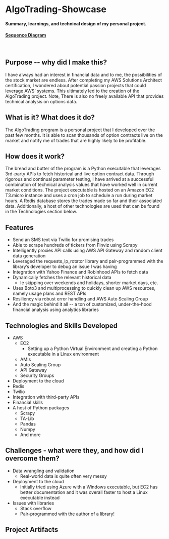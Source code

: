 # AlgoTrading-Showcase
#### Summary, learnings, and technical design of my personal project.
#### [**Sequence Diagram**](https://github.com/harhur/AlgoTrading-Showcase/blob/main/sequence_flow.md)

<br>

## Purpose -- why did I make this?
I have always had an interest in financial data and to me, the possibilities of the stock market are endless. After completing my AWS Solutions Architect certification, I wondered about potential passion projects that could leverage AWS’ systems. This ultimately led to the creation of the AlgoTrading project. Note, There is also no freely available API that provides technical analysis on options data.

## What is it? What does it do?
The AlgoTrading program is a personal project that I developed over the past few months. It is able to scan thousands of option contracts live on the market and notify me of trades that are highly likely to be profitable. 

## How does it work?
The bread and butter of the program is a Python executable that leverages 3rd-party APIs to fetch historical and live option contract data. Through rigorous and continual parameter testing, I have arrived at a successful combination of technical analysis values that have worked well in current market conditions. The project executable is hosted on an Amazon EC2 T3.micro instance and uses a cron job to schedule a run during market hours. A Redis database stores the trades made so far and their associated data. Additionally, a host of other technologies are used that can be found in the Technologies section below.

## Features
* Send an SMS text via Twilio for promising trades
* Able to scrape hundreds of tickers from Finviz using Scrapy 
* Intelligently proxies API calls using AWS API Gateway and random client data generation
* Leveraged the requests_ip_rotator library and pair-programmed with the library’s developer to debug an issue I was having
* Integration with Yahoo Finance and Robinhood APIs to fetch data
* Dynamically fetches the relevant historical data
  * Ie skipping over weekends and holidays, shorter market days, etc.
* Uses Boto3 and multiprocessing to quickly clean up AWS resources, namely usage plans and REST APIs
* Resiliency via robust error handling and AWS Auto Scaling Group
* And the magic behind it all -- a ton of customized, under-the-hood financial analysis using analytics libraries

## Technologies and Skills Developed
* AWS
  * EC2
    * Setting up a Python Virtual Environment and creating a Python executable in a Linux environment
  * AMIs
  * Auto Scaling Group
  * API Gateway
  * Security Groups
* Deployment to the cloud
* Redis
* Twilio
* Integration with third-party APIs
* Financial skills
* A host of Python packages
  * Scrapy
  * TA-Lib
  * Pandas
  * Numpy
  * And more

## Challenges - what were they, and how did I overcome them?
* Data wrangling and validation
  * Real-world data is quite often very messy
* Deployment to the cloud
  * Initially tried using Azure with a Windows executable, but EC2 has better documentation and it was overall faster to host a Linux executable instead
* Issues with libraries
  * Stack overflow
  * Pair-programmed with the author of a library!

## Project Artifacts

